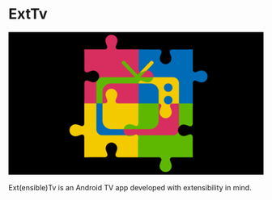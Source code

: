 # ExtTv
![logo](https://github.com/lpuglia/ExtTv/raw/master/exttv/src/main/res/drawable/icon.png)

Ext(ensible)Tv is an Android TV app developed with extensibility in mind.
